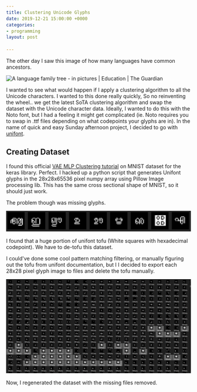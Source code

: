 ```yaml
---
title: Clustering Unicode Glyphs
date: 2019-12-21 15:00:00 +0000
categories:
- programming
layout: post

---
```

The other day I saw this image of how many languages have common ancestors.

![A language family tree - in pictures | Education | The Guardian](https://i.guim.co.uk/img/static/sys-images/Guardian/Pix/pictures/2015/1/7/1420647015259/3628f5a3-9110-4c01-bcfc-9b4ca9c00bd5-2060x1340.jpeg?width=700&quality=85&auto=format&fit=max&s=b1faf7592ff0c181856205ab61ba4989)

I wanted to see what would happen if I apply a clustering algorithm to all the Unicode characters. I wanted to this done really quickly, So no reinventing the wheel.. we get the latest SoTA clustering algorithm and swap the dataset with the Unicode character data. Ideally, I wanted to do this with the Noto font, but I had a feeling it might get complicated (ie. Noto requires you to swap in .ttf files depending on what codepoints your glyphs are in). In the name of quick and easy Sunday afternoon project, I decided to go with [unifont](https://unifoundry.com/unifont/ "unifont").

## Creating Dataset

I found this official [VAE MLP Clustering tutorial](https://blog.keras.io/building-autoencoders-in-keras.html) on MNIST dataset for the keras library. Perfect. I hacked up a python script that generates Unifont glyphs in the 28x28x65536 pixel numpy array using Pillow Image processing lib. This has the same cross sectional shape of MNIST, so it should just work.

The problem though was missing glyphs.

![](/uploads/captdure.PNG)

I found that a huge portion of unifont tofu (White squares with hexadecimal codepoint). We have to de-tofu this dataset.

I could've done some cool pattern matching filtering, or manually figuring out the tofu from unifont documentation, but I I decided to export each 28x28 pixel glyph image to files and delete the tofu manually.

![](/uploads/wwwture.PNG)

Now, I regenerated the dataset with the missing files removed.